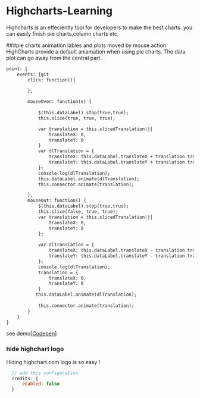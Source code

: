 Highcharts-Learning
===================

Highcharts  is an effeciently tool for developers to make the best charts. you can easily finish pie charts,column charts etc. 

###pie charts animation lables and plots moved by mouse action
HighCharts provide a default aniamation when using pie charts. The data plot can go away from the central part.


```html
point: {
	events: {git 
	    click: function(){
	        
	    },

	    mouseOver: function(e) {
	        
	        $(this.dataLabel).stop(true,true);
	        this.slice(true, true, true);

	        var translation = this.slicedTranslation||{
	            translateX: 0,
	            translateY: 0
	        }
	        var dlTranslation = {
	            translateX: this.dataLabel.translateX + translation.translateX,
	            translateY: this.dataLabel.translateY + translation.translateY,
	        };
	        console.log(dlTranslation);
	        this.dataLabel.animate(dlTranslation);
	        this.connector.animate(translation);

	    },
	    mouseOut: function() {
	        $(this.dataLabel).stop(true,true);
	        this.slice(false, true, true);
	        var translation = this.slicedTranslation||{
	            translateX: 0,
	            translateY: 0
	        };
	    
	        var dlTranslation = {
	            translateX: this.dataLabel.translateX - translation.translateX,
	            translateY: this.dataLabel.translateY - translation.translateY
	        };
	        console.log(dlTranslation);
	        translation = {
	            translateX: 0,
	            translateY: 0
	        }
	       this.dataLabel.animate(dlTranslation);
	        
	        this.connector.animate(translation);
	    }
	}
}

```


see demo[<a href="http://codepen.io/Jack_Pu/pen/sywfJ">Codepen</a>]

### hide highchart logo 

Hiding highchart.com logo is so easy !

``` javascript 
  // add this configuration
  credits: {
      enabled: false
  }

```



